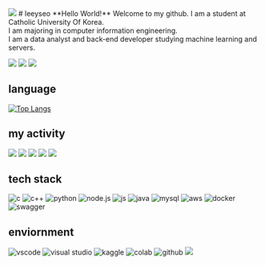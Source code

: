 <img src="https://capsule-render.vercel.app/api?type=waving&color=BDBDC8&height=150&section=header" />
# leeyseo
**Hello World!** Welcome to my github. I am a student at Catholic University Of Korea.<br>
I am majoring in computer information engineering.<br>
I am a data analyst and back-end developer studying machine learning and servers.

<img src="https://img.shields.io/badge/Catholic University Of Korea-003594?style=flat-square"/></a>
<img src="https://img.shields.io/badge/Data Analyst-009300?style=flat-square"/></a>
<img src="https://img.shields.io/badge/backend dev-000010?style=flat-square"/></a>

## language
[![Top Langs](https://github-readme-stats.vercel.app/api/top-langs/?username=leeyseo)](https://github.com/anuraghazra/github-readme-stats)


## my activity
<img src="https://img.shields.io/badge/gdsc-4285F4?style=flat-square&logo=google&logoColor=white"/></a>
<img src="https://img.shields.io/badge/umc-43853D?style=flat-square&logo=node.js&logoColor=white"/></a>
<img src="https://img.shields.io/badge/aws_cloud_club-FF9900?style=flat-square&logo=amazon-aws&logoColor=white"/></a>
<img src="https://img.shields.io/badge/LG aimers-A50034?style=flat-square&logo=lg&logoColor=white"/></a>
<img src="https://img.shields.io/badge/goormthonUniv-FFCD00?style=flat-square&logo=kakao&logoColor=white"/></a>


## tech stack
![c](https://img.shields.io/badge/C-00599C?style=for-the-badge&logo=c&logoColor=white) 
![c++](https://img.shields.io/badge/C%2B%2B-00599C?style=for-the-badge&logo=c%2B%2B&logoColor=white) 
![python](https://img.shields.io/badge/Python-14354C?style=for-the-badge&logo=python&logoColor=white) 
![node.js](https://img.shields.io/badge/Node.js-43853D?style=for-the-badge&logo=node.js&logoColor=white) 
![js](https://img.shields.io/badge/JavaScript-F7DF1E?style=for-the-badge&logo=JavaScript&logoColor=white)
![java](https://img.shields.io/badge/Java-ED8B00?style=for-the-badge&logo=openjdk&logoColor=white)
![mysql](https://img.shields.io/badge/MySQL-00000F?style=for-the-badge&logo=mysql&logoColor=white)
![aws](https://img.shields.io/badge/Amazon_AWS-232F3E?style=for-the-badge&logo=amazon-aws&logoColor=white)
![docker](https://img.shields.io/badge/docker-%230db7ed.svg?style=for-the-badge&logo=docker&logoColor=white)
![swagger](https://img.shields.io/badge/-Swagger-%23Clojure?style=for-the-badge&logo=swagger&logoColor=white)

## enviornment
![vscode](https://img.shields.io/badge/Visual_Studio_Code-0078D4?style=for-the-badge&logo=visual%20studio%20code&logoColor=white)
![visual studio](https://img.shields.io/badge/Visual_Studio-5C2D91?style=for-the-badge&logo=visual%20studio&logoColor=white)
![kaggle](https://img.shields.io/badge/Kaggle-20BEFF?style=for-the-badge&logo=Kaggle&logoColor=white)
![colab](https://img.shields.io/badge/Colab-F9AB00?style=for-the-badge&logo=googlecolab&color=525252)
![github](https://img.shields.io/badge/GitHub-100000?style=for-the-badge&logo=github&logoColor=white)
<img src="https://capsule-render.vercel.app/api?type=waving&color=BDBDC8&height=150&section=footer" />

<!--
**leeyseo/leeyseo** is a ✨ _special_ ✨ repository because its `README.md` (this file) appears on your GitHub profile.
## my github 👋
Here are some ideas to get you started:

- 🔭 I’m currently working on ...
- 🌱 I’m currently learning ...
- 👯 I’m looking to collaborate on ...
- 🤔 I’m looking for help with ...
- 💬 Ask me about ...
- 📫 How to reach me: ...
- 😄 Pronouns: ...
- ⚡ Fun fact: ...
-->
